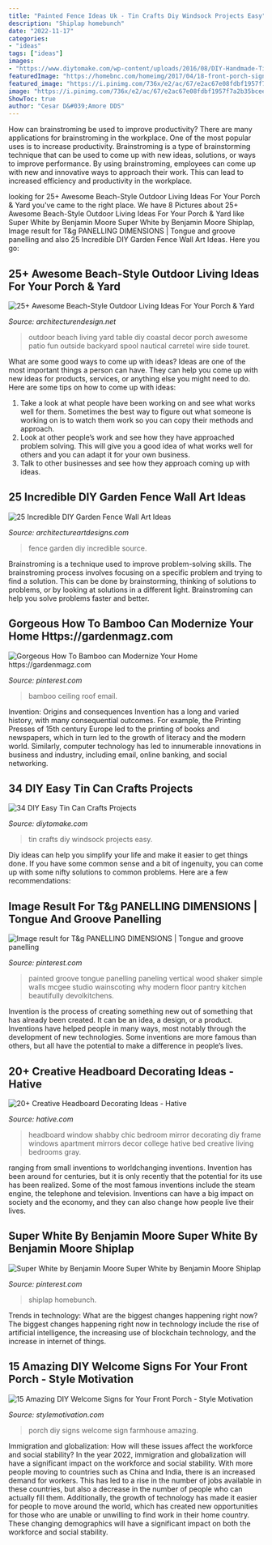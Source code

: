 ```yaml
---
title: "Painted Fence Ideas Uk - Tin Crafts Diy Windsock Projects Easy"
description: "Shiplap homebunch"
date: "2022-11-17"
categories:
- "ideas"
tags: ["ideas"]
images:
- "https://www.diytomake.com/wp-content/uploads/2016/08/DIY-Handmade-Tin-Can-Crafts-idea.jpg"
featuredImage: "https://homebnc.com/homeimg/2017/04/18-front-porch-sign-ideas-and-DIY-projects-homebnc.jpg"
featured_image: "https://i.pinimg.com/736x/e2/ac/67/e2ac67e08fdbf1957f7a2b35bcee19c7.jpg"
image: "https://i.pinimg.com/736x/e2/ac/67/e2ac67e08fdbf1957f7a2b35bcee19c7.jpg"
ShowToc: true
author: "Cesar D&#039;Amore DDS"
---
```



How can brainstroming be used to improve productivity?
There are many applications for brainstroming in the workplace. One of the most popular uses is to increase productivity. Brainstroming is a type of brainstorming technique that can be used to come up with new ideas, solutions, or ways to improve performance. By using brainstroming, employees can come up with new and innovative ways to approach their work. This can lead to increased efficiency and productivity in the workplace.

	

		
looking for 25+ Awesome Beach-Style Outdoor Living Ideas For Your Porch &amp; Yard you've came to the right place. We have 8 Pictures about 25+ Awesome Beach-Style Outdoor Living Ideas For Your Porch &amp; Yard like Super White by Benjamin Moore Super White by Benjamin Moore Shiplap, Image result for T&amp;g PANELLING DIMENSIONS | Tongue and groove panelling and also 25 Incredible DIY Garden Fence Wall Art Ideas. Here you go:
		
    
## 25+ Awesome Beach-Style Outdoor Living Ideas For Your Porch &amp; Yard

<img loading=lazy src="http://cdn.architecturendesign.net/wp-content/uploads/2015/07/AD-Beach-Style-Outdoor-Living-Ideas-20.jpg" onerror="this.onerror=null;this.src='https://tse3.mm.bing.net/th?id=OIP.IilposCICfZE5yHu9TVVowHaKp&amp;pid=15.1';" alt="25+ Awesome Beach-Style Outdoor Living Ideas For Your Porch &amp; Yard">

_Source: architecturendesign.net_

>outdoor beach living yard table diy coastal decor porch awesome patio fun outside backyard spool nautical carretel wire side touret. 

	

What are some good ways to come up with ideas?
Ideas are one of the most important things a person can have. They can help you come up with new ideas for products, services, or anything else you might need to do. Here are some tips on how to come up with ideas: 
1. Take a look at what people have been working on and see what works well for them. Sometimes the best way to figure out what someone is working on is to watch them work so you can copy their methods and approach. 
2. Look at other people’s work and see how they have approached problem solving. This will give you a good idea of what works well for others and you can adapt it for your own business. 
3. Talk to other businesses and see how they approach coming up with ideas.

    
## 25 Incredible DIY Garden Fence Wall Art Ideas

<img loading=lazy src="https://www.architectureartdesigns.com/wp-content/uploads/2014/04/151.jpg" onerror="this.onerror=null;this.src='https://tse3.mm.bing.net/th?id=OIP.G6SBnPcDMtXaaTmNQXsXuAAAAA&amp;pid=15.1';" alt="25 Incredible DIY Garden Fence Wall Art Ideas">

_Source: architectureartdesigns.com_

>fence garden diy incredible source. 

	

Brainstroming is a technique used to improve problem-solving skills. The brainstroming process involves focusing on a specific problem and trying to find a solution. This can be done by brainstorming, thinking of solutions to problems, or by looking at solutions in a different light. Brainstroming can help you solve problems faster and better.

    
## Gorgeous How To Bamboo Can Modernize Your Home Https://gardenmagz.com

<img loading=lazy src="https://i.pinimg.com/736x/01/a1/b9/01a1b9f3fe7fa5beecc670ae389a9c81.jpg" onerror="this.onerror=null;this.src='https://tse1.mm.bing.net/th?id=OIP.v4xuhZLRcwrnv2MIUn4dnwHaJ3&amp;pid=15.1';" alt="Gorgeous How To Bamboo can Modernize Your Home https://gardenmagz.com">

_Source: pinterest.com_

>bamboo ceiling roof email. 

	

Invention: Origins and consequences
Invention has a long and varied history, with many consequential outcomes. For example, the Printing Presses of 15th century Europe led to the printing of books and newspapers, which in turn led to the growth of literacy and the modern world. Similarly, computer technology has led to innumerable innovations in business and industry, including email, online banking, and social networking.

    
## 34 DIY Easy Tin Can Crafts Projects

<img loading=lazy src="https://www.diytomake.com/wp-content/uploads/2016/08/DIY-Handmade-Tin-Can-Crafts-idea.jpg" onerror="this.onerror=null;this.src='https://tse1.mm.bing.net/th?id=OIP.lJ8PJIc55wk2TVe-YFv5egHaLG&amp;pid=15.1';" alt="34 DIY Easy Tin Can Crafts Projects">

_Source: diytomake.com_

>tin crafts diy windsock projects easy. 

	

Diy ideas can help you simplify your life and make it easier to get things done. If you have some common sense and a bit of ingenuity, you can come up with some nifty solutions to common problems. Here are a few recommendations: 

    
## Image Result For T&amp;g PANELLING DIMENSIONS | Tongue And Groove Panelling

<img loading=lazy src="https://i.pinimg.com/736x/bd/02/fb/bd02fb5843bf7ea6a6b2ec3465d8553b.jpg" onerror="this.onerror=null;this.src='https://tse2.mm.bing.net/th?id=OIP.VvgYTTU6MQ1XRvfCyCw6wwHaLG&amp;pid=15.1';" alt="Image result for T&amp;g PANELLING DIMENSIONS | Tongue and groove panelling">

_Source: pinterest.com_

>painted groove tongue panelling paneling vertical wood shaker simple walls mcgee studio wainscoting why modern floor pantry kitchen beautifully devolkitchens. 

	

Invention is the process of creating something new out of something that has already been created. It can be an idea, a design, or a product. Inventions have helped people in many ways, most notably through the development of new technologies. Some inventions are more famous than others, but all have the potential to make a difference in people’s lives.

    
## 20+ Creative Headboard Decorating Ideas - Hative

<img loading=lazy src="https://hative.com/wp-content/uploads/2015/01/headboard-decorating-ideas/9-diy-vintage-window-headboard.jpg" onerror="this.onerror=null;this.src='https://tse3.mm.bing.net/th?id=OIP.Usn2L4dSUy2kuDy_kwrIwAHaFj&amp;pid=15.1';" alt="20+ Creative Headboard Decorating Ideas - Hative">

_Source: hative.com_

>headboard window shabby chic bedroom mirror decorating diy frame windows apartment mirrors decor college hative bed creative living bedrooms gray. 

	

ranging from small inventions to worldchanging inventions.
Invention has been around for centuries, but it is only recently that the potential for its use has been realized. Some of the most famous inventions include the steam engine, the telephone and television. Inventions can have a big impact on society and the economy, and they can also change how people live their lives.

    
## Super White By Benjamin Moore Super White By Benjamin Moore Shiplap

<img loading=lazy src="https://i.pinimg.com/736x/e2/ac/67/e2ac67e08fdbf1957f7a2b35bcee19c7.jpg" onerror="this.onerror=null;this.src='https://tse4.mm.bing.net/th?id=OIP.LQoZ2Z-FbJoVI9fX1o4dSgHaLH&amp;pid=15.1';" alt="Super White by Benjamin Moore Super White by Benjamin Moore Shiplap">

_Source: pinterest.com_

>shiplap homebunch. 

	

Trends in technology: What are the biggest changes happening right now?
The biggest changes happening right now in technology include the rise of artificial intelligence, the increasing use of blockchain technology, and the increase in internet of things.

    
## 15 Amazing DIY Welcome Signs For Your Front Porch - Style Motivation

<img loading=lazy src="https://homebnc.com/homeimg/2017/04/18-front-porch-sign-ideas-and-DIY-projects-homebnc.jpg" onerror="this.onerror=null;this.src='https://tse2.mm.bing.net/th?id=OIP._QsTaDCEe5d9wvD-6hj1XAHaJ3&amp;pid=15.1';" alt="15 Amazing DIY Welcome Signs for Your Front Porch - Style Motivation">

_Source: stylemotivation.com_

>porch diy signs welcome sign farmhouse amazing. 

	

Immigration and globalization: How will these issues affect the workforce and social stability?
In the year 2022, immigration and globalization will have a significant impact on the workforce and social stability. With more people moving to countries such as China and India, there is an increased demand for workers. This has led to a rise in the number of jobs available in these countries, but also a decrease in the number of people who can actually fill them. Additionally, the growth of technology has made it easier for people to move around the world, which has created new opportunities for those who are unable or unwilling to find work in their home country. These changing demographics will have a significant impact on both the workforce and social stability.

